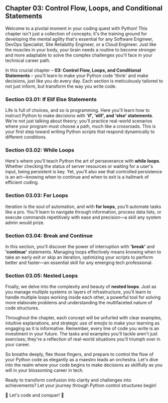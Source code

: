 ## Chapter 03: Control Flow, Loops, and Conditional Statements

Welcome to a pivotal moment in your coding quest with Python! This chapter isn't just a collection of concepts; it's the training ground for developing the mental agility that's essential for any Software Engineer, DevOps Specialist, Site Reliability Engineer, or a Cloud Engineer. Just like the muscles in your body, your brain needs a routine to become stronger and more adaptable to solve the complex challenges you'll face in your technical career path.

In this crucial chapter – **03: Control Flow, Loops, and Conditional Statements** – you'll learn to make your Python code 'think' and make decisions, just like you do every day. Each section is meticulously tailored to not just inform, but transform the way you write code.

### Section 03.01: If Elif Else Statements
Life is full of choices, and so is programming. Here you'll learn how to instruct Python to make decisions with **'if', 'elif', and 'else' statements**. We're not just talking about theory; you'll practice real-world scenarios where your program must choose a path, much like a crossroads. This is your first step toward writing Python scripts that respond dynamically to different conditions.

### Section 03.02: While Loops
Here's where you'll teach Python the art of perseverance with **while loops**. Whether checking the status of server resources or waiting for a user's input, being persistent is key. Yet, you'll also see that controlled persistence is an art—knowing when to continue and when to exit is a hallmark of efficient coding.

### Section 03.03: For Loops
Iteration is the soul of automation, and with **for loops**, you'll automate tasks like a pro. You'll learn to navigate through information, process data lists, or execute commands repetitively with ease and precision—a skill any system admin would prize.

### Section 03.04: Break and Continue
In this section, you'll discover the power of interruption with **'break'** and **'continue'** statements. Managing loops effectively means knowing when to take an early exit or skip an iteration, optimizing your scripts to perform better and faster—an essential skill for any emerging tech professional.

### Section 03.05: Nested Loops
Finally, we delve into the complexity and beauty of **nested loops**. Just as you manage multiple systems or layers of infrastructure, you'll learn to handle multiple loops working inside each other, a powerful tool for solving more elaborate problems and understanding the multifaceted nature of code structures.

Throughout the chapter, each concept will be unfurled with clear examples, intuitive explanations, and strategic use of emojis to make your learning as engaging as it is informative. Remember, every line of code you write is an investment in your future. The tasks and examples you'll tackle aren't just exercises; they're a reflection of real-world situations you'll triumph over in your career.

So breathe deeply, flex those fingers, and prepare to control the flow of your Python code as elegantly as a maestro leads an orchestra. Let's dive into the realm where your code begins to make decisions as skillfully as you will in your blossoming career in tech.

Ready to transform confusion into clarity and challenges into achievements? Let your journey through Python control structures begin!

🚀 Let's code and conquer! 🚀